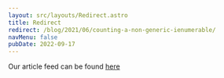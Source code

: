```yaml
---
layout: src/layouts/Redirect.astro
title: Redirect
redirect: /blog/2021/06/counting-a-non-generic-ienumerable/
navMenu: false
pubDate: 2022-09-17
---
```

<div>
Our article feed can be found <a href="/blog/2021/06/counting-a-non-generic-ienumerable/">here</a>
</div>

